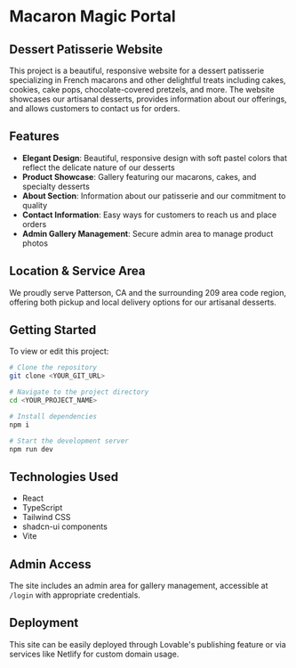 
# Macaron Magic Portal

## Dessert Patisserie Website

This project is a beautiful, responsive website for a dessert patisserie specializing in French macarons and other delightful treats including cakes, cookies, cake pops, chocolate-covered pretzels, and more. The website showcases our artisanal desserts, provides information about our offerings, and allows customers to contact us for orders.

## Features

- **Elegant Design**: Beautiful, responsive design with soft pastel colors that reflect the delicate nature of our desserts
- **Product Showcase**: Gallery featuring our macarons, cakes, and specialty desserts
- **About Section**: Information about our patisserie and our commitment to quality
- **Contact Information**: Easy ways for customers to reach us and place orders
- **Admin Gallery Management**: Secure admin area to manage product photos

## Location & Service Area

We proudly serve Patterson, CA and the surrounding 209 area code region, offering both pickup and local delivery options for our artisanal desserts.

## Getting Started

To view or edit this project:

```sh
# Clone the repository
git clone <YOUR_GIT_URL>

# Navigate to the project directory
cd <YOUR_PROJECT_NAME>

# Install dependencies
npm i

# Start the development server
npm run dev
```

## Technologies Used

- React
- TypeScript
- Tailwind CSS
- shadcn-ui components
- Vite

## Admin Access

The site includes an admin area for gallery management, accessible at `/login` with appropriate credentials.

## Deployment

This site can be easily deployed through Lovable's publishing feature or via services like Netlify for custom domain usage.

